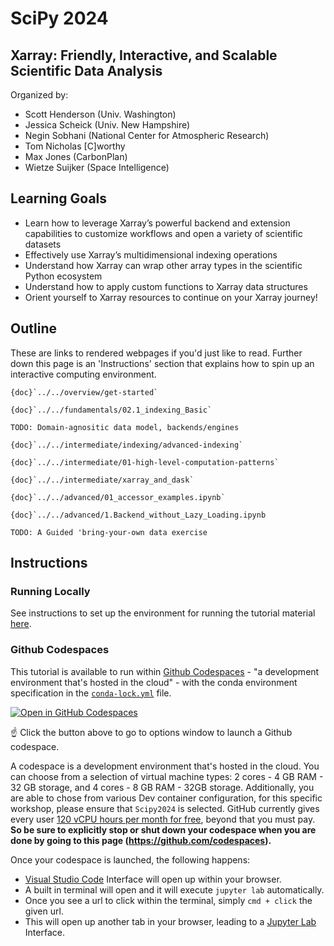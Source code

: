 # SciPy 2024

## Xarray: Friendly, Interactive, and Scalable Scientific Data Analysis

Organized by:

- Scott Henderson (Univ. Washington)
- Jessica Scheick (Univ. New Hampshire)
- Negin Sobhani (National Center for Atmospheric Research)
- Tom Nicholas [C]worthy
- Max Jones (CarbonPlan)
- Wietze Suijker (Space Intelligence)

## Learning Goals

- Learn how to leverage Xarray’s powerful backend and extension capabilities to customize workflows and open a variety of scientific datasets
- Effectively use Xarray’s multidimensional indexing operations
- Understand how Xarray can wrap other array types in the scientific Python ecosystem
- Understand how to apply custom functions to Xarray data structures
- Orient yourself to Xarray resources to continue on your Xarray journey!

## Outline

These are links to rendered webpages if you'd just like to read. Further down this page is an 'Instructions' section that explains how to spin up an interactive computing environment.

```{dropdown} Introduction
{doc}`../../overview/get-started`

{doc}`../../fundamentals/02.1_indexing_Basic`

TODO: Domain-agnositic data model, backends/engines
```

```{dropdown} Indexing and Computation
{doc}`../../intermediate/indexing/advanced-indexing`

{doc}`../../intermediate/01-high-level-computation-patterns`

{doc}`../../intermediate/xarray_and_dask`
```

```{dropdown} Extending & Customizing Xarray
{doc}`../../advanced/01_accessor_examples.ipynb`

{doc}`../../advanced/1.Backend_without_Lazy_Loading.ipynb
```

```{dropdown} Synthesis
TODO: A Guided 'bring-your-own data exercise
```

## Instructions

### Running Locally

See instructions to set up the environment for running the tutorial material [here](get-started).

### Github Codespaces

This tutorial is available to run within [Github Codespaces](https://github.com/features/codespaces) - "a development environment that's hosted in the cloud" - with the conda environment specification in the [`conda-lock.yml`](../../conda/conda-lock.yml) file.

[![Open in GitHub Codespaces](https://github.com/codespaces/badge.svg)](https://github.com/codespaces/new/xarray-contrib/xarray-tutorial/tree/main?devcontainer_path=.devcontainer%2Fscipy2023%2Fdevcontainer.json)

☝️ Click the button above to go to options window to launch a Github codespace.

A codespace is a development environment that's hosted in the cloud.
You can choose from a selection of virtual machine types: 2 cores - 4 GB RAM - 32 GB storage, and 4 cores - 8 GB RAM - 32GB storage.
Additionally, you are able to chose from various Dev container configuration, for this specific workshop, please ensure that `Scipy2024` is selected.
GitHub currently gives every user [120 vCPU hours per month for free](https://docs.github.com/en/billing/managing-billing-for-github-codespaces/about-billing-for-github-codespaces#monthly-included-storage-and-core-hours-for-personal-accounts), beyond that you must pay. **So be sure to explicitly stop or shut down your codespace when you are done by going to this page (https://github.com/codespaces).**

Once your codespace is launched, the following happens:

- [Visual Studio Code](https://code.visualstudio.com/) Interface will open up within your browser.
- A built in terminal will open and it will execute `jupyter lab` automatically.
- Once you see a url to click within the terminal, simply `cmd + click` the given url.
- This will open up another tab in your browser, leading to a [Jupyter Lab](https://jupyterlab.readthedocs.io/en/latest/) Interface.
